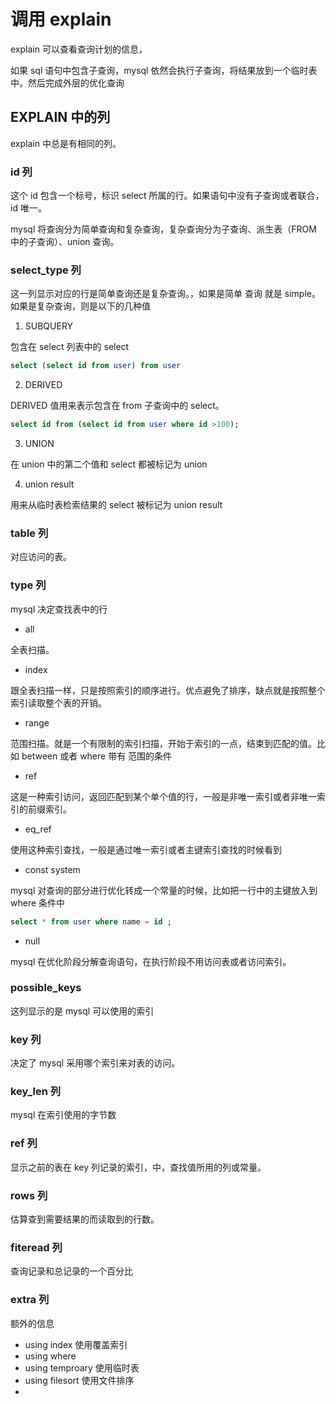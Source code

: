# 调用 explain

explain 可以查看查询计划的信息，

如果 sql 语句中包含子查询，mysql 依然会执行子查询，将结果放到一个临时表中。然后完成外层的优化查询

## EXPLAIN 中的列

explain 中总是有相同的列。

### id 列

这个 id 包含一个标号，标识 select 所属的行。如果语句中没有子查询或者联合，id 唯一。

mysql 将查询分为简单查询和复杂查询，复杂查询分为子查询、派生表（FROM 中的子查询）、union 查询。

### select_type 列

这一列显示对应的行是简单查询还是复杂查询。，如果是简单 查询 就是 simple。如果是复杂查询，则是以下的几种值

1. SUBQUERY

包含在 select 列表中的 select

```sql
select (select id from user) from user
```

2. DERIVED

DERIVED 值用来表示包含在 from 子查询中的 select。

```sql
select id from (select id from user where id >100);
```

3. UNION

在 union 中的第二个值和 select 都被标记为 union

4. union result

用来从临时表检索结果的 select 被标记为 union result

### table 列

对应访问的表。

### type 列

mysql 决定查找表中的行

- all

全表扫描。

- index

跟全表扫描一样，只是按照索引的顺序进行。优点避免了排序，缺点就是按照整个索引读取整个表的开销。

- range

范围扫描。就是一个有限制的索引扫描，开始于索引的一点，结束到匹配的值。比如 between 或者 where 带有 范围的条件

- ref

这是一种索引访问，返回匹配到某个单个值的行，一般是非唯一索引或者非唯一索引的前缀索引。

- eq_ref

使用这种索引查找，一般是通过唯一索引或者主键索引查找的时候看到

- const system

mysql 对查询的部分进行优化转成一个常量的时候，比如把一行中的主键放入到 where 条件中

```sql
select * from user where name = id ;
```

- null

mysql 在优化阶段分解查询语句，在执行阶段不用访问表或者访问索引。

### possible_keys

这列显示的是 mysql 可以使用的索引

### key 列

决定了 mysql 采用哪个索引来对表的访问。

### key_len 列

mysql 在索引使用的字节数

### ref 列

显示之前的表在 key 列记录的索引，中，查找值所用的列或常量。

### rows 列

估算查到需要结果的而读取到的行数。

### fiteread 列

查询记录和总记录的一个百分比

### extra 列

额外的信息

- using index 使用覆盖索引
- using where
- using temproary 使用临时表
- using filesort 使用文件排序
-
